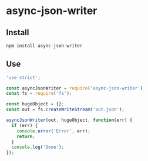 # async-json-writer

## Install

```bash
npm install async-json-writer
```

## Use

```js
'use strict';

const asyncJsonWriter = require('async-json-writer')
const fs = require('fs');

const hugeObject = {};
const out = fs.createWriteStream('out.json');

asyncJsonWriter(out, hugeObject, function(err) {
  if (err) {
    console.error('Error', err);
    return;
  }
  console.log('Done');
});
```
